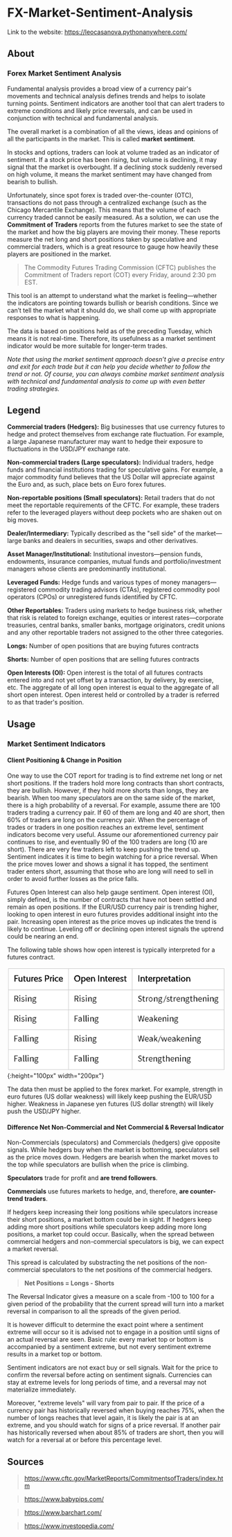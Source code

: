 # FX-Market-Sentiment-Analysis

Link to the website: https://leocasanova.pythonanywhere.com/

## About

### Forex Market Sentiment Analysis

Fundamental analysis provides a broad view of a currency pair's movements and technical analysis defines trends and helps to isolate turning points. Sentiment indicators are another tool that can alert traders to extreme conditions and likely price reversals, and can be used in conjunction with technical and fundamental analysis.

The overall market is a combination of all the views, ideas and opinions of all the participants in the market. This is called **market sentiment**.

In stocks and options, traders can look at volume traded as an indicator of sentiment. If a stock price has been rising, but volume is declining, it may signal that the market is overbought. If a declining stock suddenly reversed on high volume, it means the market sentiment may have changed from bearish to bullish.

Unfortunately, since spot forex is traded over-the-counter (OTC), transactions do not pass through a centralized exchange (such as the Chicago Mercantile Exchange). This means that the volume of each currency traded cannot be easily measured. As a solution, we can use the **Commitment of Traders** reports from the futures market to see the state of the market and how the big players are moving their money. These reports measure the net long and short positions taken by speculative and commercial traders, which is a great resource to gauge how heavily these players are positioned in the market.

> The Commodity Futures Trading Commission (CFTC) publishes the Commitment of Traders report (COT) every Friday, around 2:30 pm EST.

This tool is an attempt to understand what the market is feeling—whether the indicators are pointing towards bullish or bearish conditions. Since we can’t tell the market what it should do, we shall come up with appropriate responses to what is happening.

The data is based on positions held as of the preceding Tuesday, which means it is not real-time. Therefore, its usefulness as a market sentiment indicator would be more suitable for longer-term trades.

*Note that using the market sentiment approach doesn’t give a precise entry and exit for each trade but it can help you decide whether to follow the trend or not. Of course, you can always combine market sentiment analysis with technical and fundamental analysis to come up with even better trading strategies.*

## Legend

**Commercial traders (Hedgers):** Big businesses that use currency futures to hedge and protect themselves from exchange rate fluctuation. For example, a large Japanese manufacturer may want to hedge their exposure to fluctuations in the USD/JPY exchange rate.

**Non-commercial traders (Large speculators):** Individual traders, hedge funds and financial institutions trading for speculative gains. For example, a major commodity fund believes that the US Dollar will appreciate against the Euro and, as such, place bets on Euro forex futures.

**Non-reportable positions (Small speculators):** Retail traders that do not meet the reportable requirements of the CFTC. For example, these traders refer to the leveraged players without deep pockets who are shaken out on big moves.


**Dealer/Intermediary:** Typically described as the "sell side" of the market—large banks and dealers in securities, swaps and other derivatives.

**Asset Manager/Institutional:** Institutional investors—pension funds, endowments, insurance companies, mutual funds and portfolio/investment managers whose clients are predominantly institutional.

**Leveraged Funds:** Hedge funds and various types of money managers—registered commodity trading advisors (CTAs), registered commodity pool operators (CPOs) or unregistered funds identified by CFTC.

**Other Reportables:** Traders using markets to hedge business risk, whether that risk is related to foreign exchange, equities or interest rates—corporate treasuries, central banks, smaller banks, mortgage originators, credit unions and any other reportable traders not assigned to the other three categories.


**Longs:** Number of open positions that are buying futures contracts

**Shorts:** Number of open positions that are selling futures contracts

**Open Interests (OI):** Open interest is the total of all futures contracts entered into and not yet offset by a transaction, by delivery, by exercise, etc. The aggregate of all long open interest is equal to the aggregate of all short open interest. Open interest held or controlled by a trader is referred to as that trader's position.

## Usage

### Market Sentiment Indicators

#### Client Positioning & Change in Position

One way to use the COT report for trading is to find extreme net long or net short positions. If the traders hold more long contracts than short contracts, they are bullish. However, if they hold more shorts than longs, they are bearish. When too many speculators are on the same side of the market, there is a high probability of a reversal. For example, assume there are 100 traders trading a currency pair. If 60 of them are long and 40 are short, then 60% of traders are long on the currency pair. When the percentage of trades or traders in one position reaches an extreme level, sentiment indicators become very useful. Assume our aforementioned currency pair continues to rise, and eventually 90 of the 100 traders are long (10 are short). There are very few traders left to keep pushing the trend up. Sentiment indicates it is time to begin watching for a price reversal. When the price moves lower and shows a signal it has topped, the sentiment trader enters short, assuming that those who are long will need to sell in order to avoid further losses as the price falls.

Futures Open Interest can also help gauge sentiment. Open interest (OI), simply defined, is the number of contracts that have not been settled and remain as open positions. If the EUR/USD currency pair is trending higher, looking to open interest in euro futures provides additional insight into the pair. Increasing open interest as the price moves up indicates the trend is likely to continue. Leveling off or declining open interest signals the uptrend could be nearing an end.

The following table shows how open interest is typically interpreted for a futures contract.

![Table](MarketSentimentAnalysisTool/assets/table.png){:height="100px" width="200px"}

The data then must be applied to the forex market. For example, strength in euro futures (US dollar weakness) will likely keep pushing the EUR/USD higher. Weakness in Japanese yen futures (US dollar strength) will likely push the USD/JPY higher.

#### Difference Net Non-Commercial and Net Commercial & Reversal Indicator

Non-Commercials (speculators) and Commercials (hedgers) give opposite signals. While hedgers buy when the market is bottoming, speculators sell as the price moves down. Hedgers are bearish when the market moves to the top while speculators are bullish when the price is climbing.

**Speculators** trade for profit and **are trend followers**.

**Commercials** use futures markets to hedge, and, therefore, **are counter-trend traders**.

If hedgers keep increasing their long positions while speculators increase their short positions, a market bottom could be in sight. If hedgers keep adding more short positions while speculators keep adding more long positions, a market top could occur. Basically, when the spread between commercial hedgers and non-commercial speculators is big, we can expect a market reversal.

This spread is calculated by substracting the net positions of the non-commercial speculators to the net positions of the commercial hedgers.

> **Net Positions = Longs - Shorts**

The Reversal Indicator gives a measure on a scale from -100 to 100 for a given period of the probability that the current spread will turn into a market reversal in comparison to all the spreads of the given period.

It is however difficult to determine the exact point where a sentiment extreme will occur so it is advised not to engage in a position until signs of an actual reversal are seen. Basic rule: every market top or bottom is accompanied by a sentiment extreme, but not every sentiment extreme results in a market top or bottom.


Sentiment indicators are not exact buy or sell signals. Wait for the price to confirm the reversal before acting on sentiment signals. Currencies can stay at extreme levels for long periods of time, and a reversal may not materialize immediately.

Moreover, "extreme levels" will vary from pair to pair. If the price of a currency pair has historically reversed when buying reaches 75%, when the number of longs reaches that level again, it is likely the pair is at an extreme, and you should watch for signs of a price reversal. If another pair has historically reversed when about 85% of traders are short, then you will watch for a reversal at or before this percentage level.

## Sources
> https://www.cftc.gov/MarketReports/CommitmentsofTraders/index.htm

> https://www.babypips.com/

> https://www.barchart.com/

> https://www.investopedia.com/
